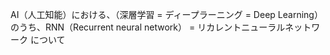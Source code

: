 AI（人工知能）における、（深層学習 = ディープラーニング = Deep Learning）のうち、RNN（Recurrent neural network） = リカレントニューラルネットワーク について

